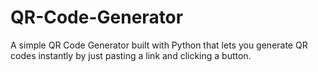 # QR-Code-Generator
A simple QR Code Generator built with Python that lets you generate QR codes instantly by just pasting a link and clicking a button.
